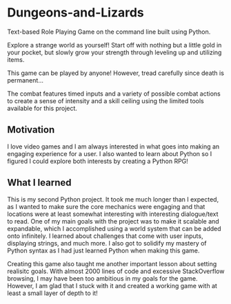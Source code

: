 # Dungeons-and-Lizards

Text-based Role Playing Game on the command line built using Python.

Explore a strange world as yourself! Start off with nothing but a little gold in your pocket, but slowly grow your strength through leveling up and utilizing items. 

This game can be played by anyone! However, tread carefully since death is permanent...

The combat features timed inputs and a variety of possible combat actions to create a sense of intensity and a skill ceiling using the limited tools available for this project. 

## Motivation

I love video games and I am always interested in what goes into making an engaging experience for a user. I also wanted to learn about Python so I figured I could explore both interests by creating a Python RPG! 

## What I learned

This is my second Python project. It took me much longer than I expected, as I wanted to make sure the core mechanics were engaging and that locations were at least somewhat interesting with interesting dialogue/text to read. One of my main goals with the project was to make it scalable and expandable, which I accomplished using a world system that can be added onto infinitely. I learned about challenges that come with user inputs, displaying strings, and much more. I also got to solidify my mastery of Python syntax as I had just learned Python when making this game.

Creating this game also taught me another important lesson about setting realisitc goals. With almost 2000 lines of code and excessive StackOverflow browsing, I may have been too ambitious in my goals for the game. However, I am glad that I stuck with it and created a working game with at least a small layer of depth to it!
